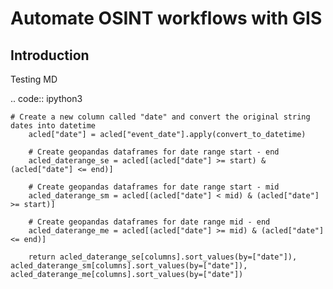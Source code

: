 # **Automate OSINT workflows with GIS**

## **Introduction**

Testing MD

.. code:: ipython3

    # Create a new column called "date" and convert the original string dates into datetime
        acled["date"] = acled["event_date"].apply(convert_to_datetime)

        # Create geopandas dataframes for date range start - end
        acled_daterange_se = acled[(acled["date"] >= start) & (acled["date"] <= end)]

        # Create geopandas dataframes for date range start - mid
        acled_daterange_sm = acled[(acled["date"] < mid) & (acled["date"] >= start)]
        
        # Create geopandas dataframes for date range mid - end
        acled_daterange_me = acled[(acled["date"] >= mid) & (acled["date"] <= end)]
        
        return acled_daterange_se[columns].sort_values(by=["date"]), acled_daterange_sm[columns].sort_values(by=["date"]), acled_daterange_me[columns].sort_values(by=["date"])
